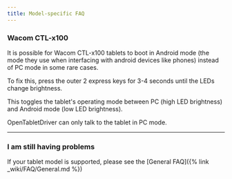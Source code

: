 ```yaml
---
title: Model-specific FAQ
---
```


### Wacom CTL-x100

It is possible for Wacom CTL-x100 tablets to boot in Android mode (the mode they use when interfacing with android devices like phones) instead of PC mode in some rare cases.

To fix this, press the outer 2 express keys for 3-4 seconds until the LEDs change brightness.

This toggles the tablet's operating mode between PC (high LED brightness) and Android mode (low LED brightness).

OpenTabletDriver can only talk to the tablet in PC mode.

---

### I am still having problems

If your tablet model is supported, please see the [General FAQ]({% link _wiki/FAQ/General.md %})
